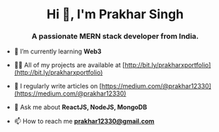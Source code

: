 <h1 align="center">Hi 👋, I'm Prakhar Singh</h1>
<h3 align="center">A passionate MERN stack developer from India.</h3>


- 🌱 I’m currently learning **Web3**

- 👨‍💻 All of my projects are available at [http://bit.ly/prakharxportfolio](http://bit.ly/prakharxportfolio)

- 📝 I regularly write articles on [https://medium.com/@prakhar12330](https://medium.com/@prakhar12330)

- 💬 Ask me about **ReactJS, NodeJS, MongoDB**

- 📫 How to reach me **prakhar12330@gmail.com**








